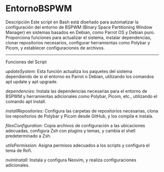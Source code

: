 # EntornoBSPWM

Descripción
Este script en Bash está diseñado para automatizar la configuración del entorno de BSPWM (Binary Space Partitioning Window Manager) en sistemas basados en Debian, como Parrot OS y Debian puro. Proporciona funciones para actualizar el sistema, instalar dependencias, clonar repositorios necesarios, configurar herramientas como Polybar y Picom, y establecer configuraciones de archivos.

***

Funciones del Script

*updateSystem:* Esta función actualiza los paquetes del sistema dependiendo de si el entorno es Parrot o Debian, utilizando los comandos apt update y apt upgrade.

*dependencies:* Instala las dependencias necesarias para el entorno de BSPWM y herramientas adicionales como Polybar, Picom, etc., utilizando el comando apt install.

*installRepositories:* Configura las carpetas de repositorios necesarias, clona los repositorios de Polybar y Picom desde GitHub, y los compila e instala.

*filesConfiguration:* Copia archivos de configuración a las ubicaciones adecuadas, configura Zsh con plugins y temas, y cambia el shell predeterminado a Zsh.

*utilsPermission:* Asigna permisos adecuados a los scripts y configura el tema de Rofi.

*nvimInstall:* Instala y configura Neovim, y realiza configuraciones adicionales.

